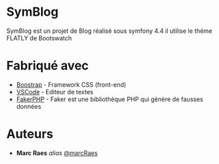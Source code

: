 # SymBlog

SymBlog est un projet de Blog réalisé sous symfony 4.4 il utilise le théme FLATLY de Bootswatch

# Fabriqué avec

* [Boostrap](https://getbootstrap.com/) - Framework CSS (front-end)
* [VSCode](https://code.visualstudio.com/) - Editeur de textes
* [FakerPHP](https://fakerphp.github.io/) - Faker est une bibliothèque PHP qui génère de fausses données


# Auteurs

* **Marc Raes** _alias_ [@marcRaes](https://github.com/marcRaes)



